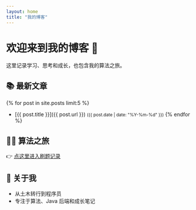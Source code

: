 ```yaml
---
layout: home
title: "我的博客"
---
```


# 欢迎来到我的博客 👋
这里记录学习、思考和成长，也包含我的算法之旅。

## 📚 最新文章
{% for post in site.posts limit:5 %}
- [{{ post.title }}]({{ post.url }}) <small>({{ post.date | date: "%Y-%m-%d" }})</small>
  {% endfor %}

## 🧑‍💻 算法之旅
👉 [点这里进入刷题记录](algorithm-journey/)

## 🌱 关于我
- 从土木转行到程序员
- 专注于算法、Java 后端和成长笔记  
